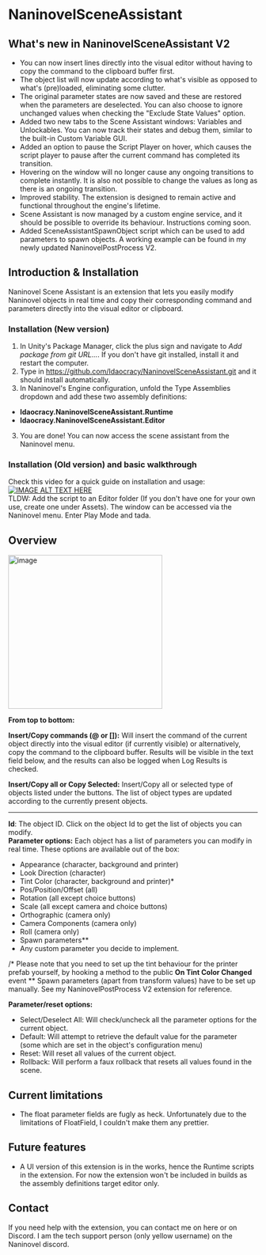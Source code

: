 # NaninovelSceneAssistant

## What's new in NaninovelSceneAssistant V2
- You can now insert lines directly into the visual editor without having to copy the command to the clipboard buffer first.
- The object list will now update according to what's visible as opposed to what's (pre)loaded, eliminating some clutter. 
- The original parameter states are now saved and these are restored when the parameters are deselected. You can also choose to ignore unchanged values when checking the "Exclude State Values" option.  
- Added two new tabs to the Scene Assistant windows: Variables and Unlockables. You can now track their states and debug them, similar to the built-in Custom Variable GUI.
- Added an option to pause the Script Player on hover, which causes the script player to pause after the current command has completed its transition.
- Hovering on the window will no longer cause any ongoing transitions to complete instantly. It is also not possible to change the values as long as there is an ongoing transition. 
- Improved stability. The extension is designed to remain active and functional throughout the engine's lifetime. 
- Scene Assistant is now managed by a custom engine service, and it should be possible to override its behaviour. Instructions coming soon. 
- Added SceneAssistantSpawnObject script which can be used to add parameters to spawn objects. A working example can be found in my newly updated NaninovelPostProcess V2. 

## Introduction & Installation

Naninovel Scene Assistant is an extension that lets you easily modify Naninovel objects in real time and copy their corresponding command and parameters directly into the visual editor or clipboard.

### Installation (New version)
1. In Unity's Package Manager, click the plus sign and navigate to *Add package from git URL...*. If you don't have git installed, install it and restart the computer.
2. Type in https://github.com/Idaocracy/NaninovelSceneAssistant.git and it should install automatically. 
3. In Naninovel's Engine configuration, unfold the Type Assemblies dropdown and add these two assembly definitions:
- **Idaocracy.NaninovelSceneAssistant.Runtime**
- **Idaocracy.NaninovelSceneAssistant.Editor**
3. You are done! You can now access the scene assistant from the Naninovel menu.

### Installation (Old version) and basic walkthrough 
Check this video for a quick guide on installation and usage:
[![IMAGE ALT TEXT HERE](https://img.youtube.com/vi/Qc5XYE-ojx8/0.jpg)](https://www.youtube.com/watch?v=Qc5XYE-ojx8)  
TLDW: Add the script to an Editor folder (If you don't have one for your own use, create one under Assets). The window can be accessed via the Naninovel menu. Enter Play Mode and tada.  

## Overview

<img width="311" alt="image" src="https://user-images.githubusercontent.com/77254066/226194715-6bc14b0a-06fa-45ef-ab6b-e299af71eda2.png">

**From top to bottom:**

**Insert/Copy commands (@ or []):** Will insert the command of the current object directly into the visual editor (if currently visible) or alternatively, copy the command to the clipboard buffer. Results will be visible in the text field below, and the results can also be logged when Log Results is checked. 

**Insert/Copy all or Copy Selected:** Insert/Copy all or selected type of objects listed under the buttons. The list of object types are updated according to the currently present objects. 
____
**Id**: The object ID. Click on the object Id to get the list of objects you can modify.  
**Parameter options:** Each object has a list of parameters you can modify in real time. These options are available out of the box:
- Appearance (character, background and printer)
- Look Direction (character)
- Tint Color (character, background and printer)* 
- Pos/Position/Offset (all)
- Rotation (all except choice buttons)
- Scale (all except camera and choice buttons)
- Orthographic (camera only)
- Camera Components (camera only)
- Roll (camera only)
- Spawn parameters**
- Any custom parameter you decide to implement.

/* Please note that you need to set up the tint behaviour for the printer prefab yourself, by hooking a method to the public **On Tint Color Changed** event
** Spawn parameters (apart from transform values) have to be set up manually. See my NaninovelPostProcess V2 extension for reference. 

**Parameter/reset options:**  
- Select/Deselect All: Will check/uncheck all the parameter options for the current object.
- Default: Will attempt to retrieve the default value for the parameter (some which are set in the object's configuration menu)
- Reset: Will reset all values of the current object. 
- Rollback: Will perform a faux rollback that resets all values found in the scene. 

## Current limitations
- The float parameter fields are fugly as heck. Unfortunately due to the limitations of FloatField, I couldn't make them any prettier.

## Future features
- A UI version of this extension is in the works, hence the Runtime scripts in the extension. For now the extension won't be included in builds as the assembly definitions target editor only.  

## Contact
If you need help with the extension, you can contact me on here or on Discord. I am the tech support person (only yellow username) on the Naninovel discord.  

